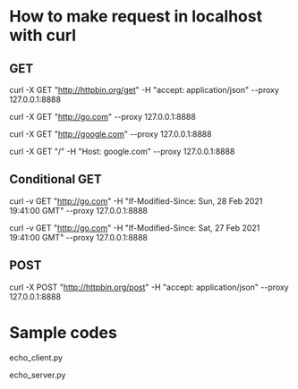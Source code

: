 # How to make request in localhost with curl

## GET

curl -X GET "http://httpbin.org/get" -H "accept: application/json" --proxy 127.0.0.1:8888

curl -X GET "http://go.com" --proxy 127.0.0.1:8888

curl -X GET "http://google.com" --proxy 127.0.0.1:8888

curl -X GET "/" -H "Host: google.com" --proxy 127.0.0.1:8888


## Conditional GET
curl -v GET "http://go.com" -H "If-Modified-Since: Sun, 28 Feb 2021 19:41:00 GMT" --proxy 127.0.0.1:8888

curl -v GET "http://go.com" -H "If-Modified-Since: Sat, 27 Feb 2021 19:41:00 GMT" --proxy 127.0.0.1:8888

## POST

curl -X POST "http://httpbin.org/post" -H "accept: application/json" --proxy 127.0.0.1:8888

# Sample codes
echo_client.py

echo_server.py
